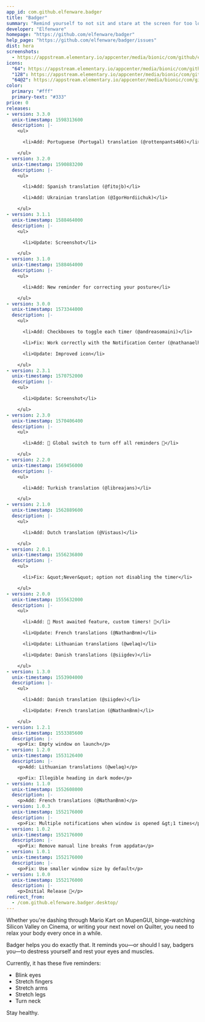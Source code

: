 ```yaml
---
app_id: com.github.elfenware.badger
title: "Badger"
summary: "Remind yourself to not sit and stare at the screen for too long"
developer: "Elfenware"
homepage: "https://github.com/elfenware/badger"
help_page: "https://github.com/elfenware/badger/issues"
dist: hera
screenshots:
  - https://appstream.elementary.io/appcenter/media/bionic/com/github/elfenware.badger/B7B1EFA583E25833C8731EFB3DF65102/screenshots/image-1_orig.png
icons:
  "64": https://appstream.elementary.io/appcenter/media/bionic/com/github/elfenware.badger/B7B1EFA583E25833C8731EFB3DF65102/icons/64x64/com.github.elfenware.badger_com.github.elfenware.badger.png
  "128": https://appstream.elementary.io/appcenter/media/bionic/com/github/elfenware.badger/B7B1EFA583E25833C8731EFB3DF65102/icons/128x128/com.github.elfenware.badger_com.github.elfenware.badger.png
  "64@2": https://appstream.elementary.io/appcenter/media/bionic/com/github/elfenware.badger/B7B1EFA583E25833C8731EFB3DF65102/icons/64x64@2/com.github.elfenware.badger_com.github.elfenware.badger.png
color:
  primary: "#fff"
  primary-text: "#333"
price: 0
releases:
- version: 3.3.0
  unix-timestamp: 1598313600
  description: |-
    <ul>

      <li>Add: Portuguese (Portugal) translation (@rottenpants466)</li>

    </ul>
- version: 3.2.0
  unix-timestamp: 1590883200
  description: |-
    <ul>

      <li>Add: Spanish translation (@fitojb)</li>

      <li>Add: Ukrainian translation (@IgorHordiichuk)</li>

    </ul>
- version: 3.1.1
  unix-timestamp: 1588464000
  description: |-
    <ul>

      <li>Update: Screenshot</li>

    </ul>
- version: 3.1.0
  unix-timestamp: 1588464000
  description: |-
    <ul>

      <li>Add: New reminder for correcting your posture</li>

    </ul>
- version: 3.0.0
  unix-timestamp: 1573344000
  description: |-
    <ul>

      <li>Add: Checkboxes to toggle each timer (@andreasomaini)</li>

      <li>Fix: Work correctly with the Notification Center (@nathanaelhoun)</li>

      <li>Update: Improved icon</li>

    </ul>
- version: 2.3.1
  unix-timestamp: 1570752000
  description: |-
    <ul>

      <li>Update: Screenshot</li>

    </ul>
- version: 2.3.0
  unix-timestamp: 1570406400
  description: |-
    <ul>

      <li>Add: 🎉️ Global switch to turn off all reminders 🎉️</li>

    </ul>
- version: 2.2.0
  unix-timestamp: 1569456000
  description: |-
    <ul>

      <li>Add: Turkish translation (@libreajans)</li>

    </ul>
- version: 2.1.0
  unix-timestamp: 1562889600
  description: |-
    <ul>

      <li>Add: Dutch translation (@Vistaus)</li>

    </ul>
- version: 2.0.1
  unix-timestamp: 1556236800
  description: |-
    <ul>

      <li>Fix: &quot;Never&quot; option not disabling the timer</li>

    </ul>
- version: 2.0.0
  unix-timestamp: 1555632000
  description: |-
    <ul>

      <li>Add: 🎉️ Most awaited feature, custom timers! 🎉️</li>

      <li>Update: French translations (@NathanBnm)</li>

      <li>Update: Lithuanian translations (@welaq)</li>

      <li>Update: Danish translations (@siigdev)</li>

    </ul>
- version: 1.3.0
  unix-timestamp: 1553904000
  description: |-
    <ul>

      <li>Add: Danish translation (@siigdev)</li>

      <li>Update: French translation (@NathanBnm)</li>

    </ul>
- version: 1.2.1
  unix-timestamp: 1553385600
  description: |-
    <p>Fix: Empty window on launch</p>
- version: 1.2.0
  unix-timestamp: 1553126400
  description: |-
    <p>Add: Lithuanian translations (@welaq)</p>

    <p>Fix: Illegible heading in dark mode</p>
- version: 1.1.0
  unix-timestamp: 1552608000
  description: |-
    <p>Add: French translations (@NathanBnm)</p>
- version: 1.0.3
  unix-timestamp: 1552176000
  description: |-
    <p>Fix: Multiple notifications when window is opened &gt;1 times</p>
- version: 1.0.2
  unix-timestamp: 1552176000
  description: |-
    <p>Fix: Remove manual line breaks from appdata</p>
- version: 1.0.1
  unix-timestamp: 1552176000
  description: |-
    <p>Fix: Use smaller window size by default</p>
- version: 1.0.0
  unix-timestamp: 1552176000
  description: |-
    <p>Initial Release 🎉️</p>
redirect_from:
  - /com.github.elfenware.badger.desktop/
---
```


<p>Whether you&apos;re dashing through Mario Kart on MupenGUI, binge-watching Silicon Valley on Cinema, or writing your next novel on Quilter, you need to relax your body every once in a while.</p>
<p>Badger helps you do exactly that. It reminds you—or should I say, badgers you—to destress yourself and rest your eyes and muscles.</p>
<p>Currently, it has these five reminders:</p>
<ul>
  <li>Blink eyes</li>
  <li>Stretch fingers</li>
  <li>Stretch arms</li>
  <li>Stretch legs</li>
  <li>Turn neck</li>
</ul>
<p>Stay healthy.</p>